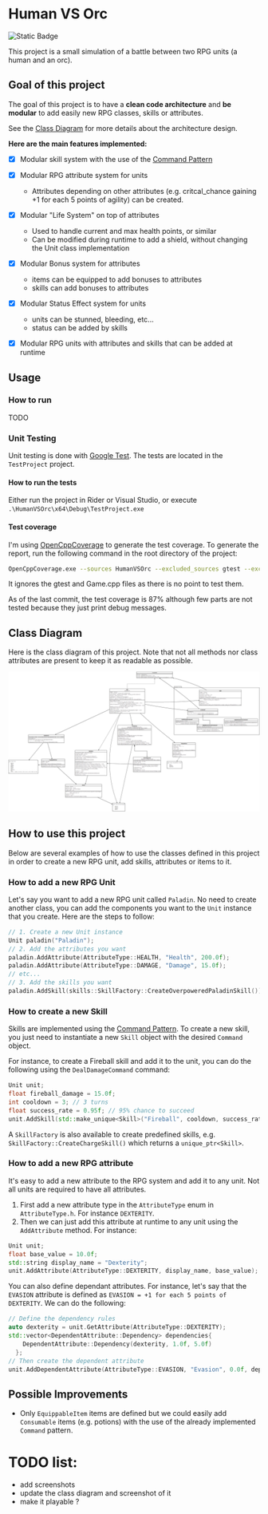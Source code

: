 # Human VS Orc


![Static Badge](https://img.shields.io/badge/coverage-87%25-green?color=%23c0f060)

This project is a small simulation of a battle between two RPG units (a human and an orc).



## Goal of this project
The goal of this project is to have a **clean code architecture** and **be modular** to add easily new RPG classes, skills or attributes.

See the [Class Diagram](#class-diagram) for more details about the architecture design.

**Here are the main features implemented:**
- [x] Modular skill system with the use of the [Command Pattern](https://refactoring.guru/design-patterns/command)
- [x] Modular RPG attribute system for units
  - Attributes depending on other attributes (e.g. critcal_chance gaining +1 for each 5 points of agility) can be created.
- [x] Modular "Life System" on top of attributes
  - Used to handle current and max health points, or similar
  - Can be modified during runtime to add a shield, without changing the Unit class implementation
- [x] Modular Bonus system for attributes
  - items can be equipped to add bonuses to attributes
  - skills can add bonuses to attributes
- [x] Modular Status Effect system for units
  - units can be stunned, bleeding, etc...
  - status can be added by skills
- [x] Modular RPG units with attributes and skills that can be added at runtime


## Usage

### How to run

TODO

### Unit Testing

Unit testing is done with [Google Test](https://github.com/google/googletest). The tests are located in the `TestProject` project.

#### How to run the tests
Either run the project in Rider or Visual Studio, or execute ``.\HumanVSOrc\x64\Debug\TestProject.exe``

#### Test coverage

I'm using [OpenCppCoverage](https://github.com/OpenCppCoverage/OpenCppCoverage) to generate the test coverage. To generate the report, run the following command in the root directory of the project:

```bash
OpenCppCoverage.exe --sources HumanVSOrc --excluded_sources gtest --excluded_sources Game -- .\HumanVSOrc\x64\Debug\TestProject.exe
```

It ignores the gtest and Game.cpp files as there is no point to test them.

As of the last commit, the test coverage is 87% although few parts are not tested because they just print debug messages.


## Class Diagram

Here is the class diagram of this project. Note that not all methods nor class attributes are present to keep it as readable as possible.


![Class Diagram](media/class_diagram-v3.png)



## How to use this project

Below are several examples of how to use the classes defined in this project in order to create a new RPG unit, add skills, attributes or items to it.

### How to add a new RPG Unit

Let's say you want to add a new RPG unit called ``Paladin``. No need to create another class, you can add the components you want to the ``Unit`` instance that you create. Here are the steps to follow:

```c++
// 1. Create a new Unit instance
Unit paladin("Paladin");
// 2. Add the attributes you want
paladin.AddAttribute(AttributeType::HEALTH, "Health", 200.0f);
paladin.AddAttribute(AttributeType::DAMAGE, "Damage", 15.0f);
// etc...
// 3. Add the skills you want
paladin.AddSkill(skills::SkillFactory::CreateOverpoweredPaladinSkill()); // See skill creation section for more details
``` 

### How to create a new Skill

Skills are implemented using the [Command Pattern](https://refactoring.guru/design-patterns/command). To create a new skill, you just need to instantiate a new ``Skill`` object with the desired ``Command`` object.

For instance, to create a Fireball skill and add it to the unit, you can do the following using the ``DealDamageCommand`` command:

```c++
Unit unit;
float fireball_damage = 15.0f;
int cooldown = 3; // 3 turns
float success_rate = 0.95f; // 95% chance to succeed
unit.AddSkill(std::make_unique<Skill>("Fireball", cooldown, success_rate, std::make_unique<DealDamageCommand>(fireball_damage)));
```

A ``SkillFactory`` is also available to create predefined skills, e.g. ``SkillFactory::CreateChargeSkill()`` which returns a ``unique_ptr<Skill>``.



### How to add a new RPG attribute

It's easy to add a new attribute to the RPG system and add it to any unit. Not all units are required to have all attributes.

1. First add a new attribute type in the ``AttributeType`` enum in ``AttributeType.h``. For instance ``DEXTERITY``.
2. Then we can just add this attribute at runtime to any unit using the ``AddAttribute`` method. For instance:
```c++
Unit unit;
float base_value = 10.0f;
std::string display_name = "Dexterity";
unit.AddAttribute(AttributeType::DEXTERITY, display_name, base_value);
```


You can also define dependant attributes. For instance, let's say that the ``EVASION`` attribute is defined as ``EVASION = +1 for each 5 points of DEXTERITY``. We can do the following:

```c++
// Define the dependency rules
auto dexterity = unit.GetAttribute(AttributeType::DEXTERITY);
std::vector<DependentAttribute::Dependency> dependencies{
    DependentAttribute::Dependency(dexterity, 1.0f, 5.0f)
  };
// Then create the dependent attribute
unit.AddDependentAttribute(AttributeType::EVASION, "Evasion", 0.0f, dependencies);

```


## Possible Improvements

- Only ``EquippableItem`` items are defined but we could easily add ``Consumable`` items (e.g. potions) with the use of the already implemented ``Command`` pattern.


# TODO list:
- add screenshots
- update the class diagram and screenshot of it
- make it playable ?